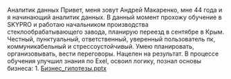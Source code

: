 Аналитик данных
Привет, меня зовут Андрей Макаренко, мне 44 года и я начинающий аналитик данных.
В данный момент прохожу обучение в SKYPRO и работаю начальником производства стеклообрабатывающего завода, планирую переезд в сентябре в Крым. Честный, пунктуальный, ответственный, уверенный пользователь пк, коммуникабельный и стрессоустойчивый. Умею планировать, организовывать, вести переговоры. Нацелен на результат.
В процессе обучения улучшил знания по Exel,
освоил логику, 
познал основы бизнеса: 1. [Бизнес_гипотезы.pptx](https://github.com/Andrei357159/bug-free-fiesta/files/12421568/_.pptx)

